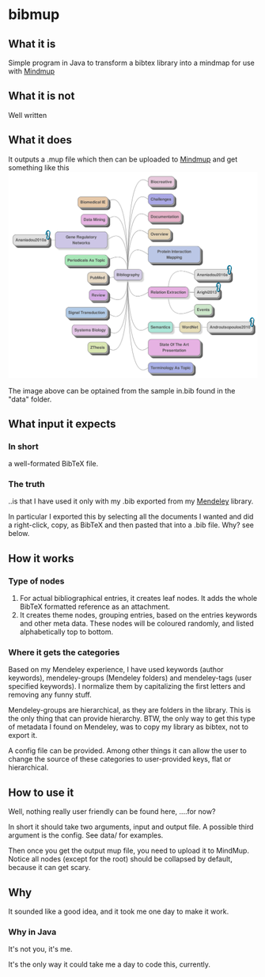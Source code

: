 # bibmup

## What it is
Simple program in Java to transform a bibtex library into a mindmap for use with [Mindmup](http://mindmup.com)

## What it is not
Well written

## What it does

It outputs a .mup file which then can be uploaded to [Mindmup](http://mindmup.com) and get something like this 
![Image](https://github.com/torobotaki/bibmup/blob/master/data/out.png?raw=true)

The image above can be optained from the sample in.bib found in the "data" folder.

## What input it expects
### In short
a well-formated BibTeX file. 

### The truth
..is that I have used it only with my .bib exported from my [Mendeley](http://mendeley.com) library.

In particular I exported this by selecting all the documents I wanted and did a right-click, copy, as BibTeX and then pasted that into a .bib file. Why? see below.

## How it works
### Type of nodes

1. For actual bibliographical entries, it creates leaf nodes. It adds the whole BibTeX formatted reference as an attachment.
2. It creates theme nodes, grouping entries, based on the entries keywords and other meta data. These nodes will be coloured randomly, and listed alphabetically top to bottom. 

### Where it gets the categories

Based on my Mendeley experience, I have used keywords (author keywords), mendeley-groups (Mendeley folders) and mendeley-tags (user specified keywords). I normalize them by capitalizing the first letters and removing any funny stuff. 

Mendeley-groups are hierarchical, as they are folders in the library. This is the only thing that can provide hierarchy. BTW, the only way to get this type of metadata I found on Mendeley, was to copy my library as bibtex, not to export it. 

A config file can be provided. Among other things it can allow the user to change the source of these categories to user-provided keys, flat or hierarchical. 

## How to use it

Well, nothing really user friendly can be found here, ....for now?

In short it should take two arguments, input and output file. A possible third argument is the config. See data/ for examples.

Then once you get the output mup file, you need to upload it to MindMup. Notice all nodes (except for the root) should be collapsed by default, because it can get scary. 

## Why

It sounded like a good idea, and it took me one day to make it work. 

### Why in Java

It's not you, it's me. 

It's the only way it could take me a day to code this, currently.

